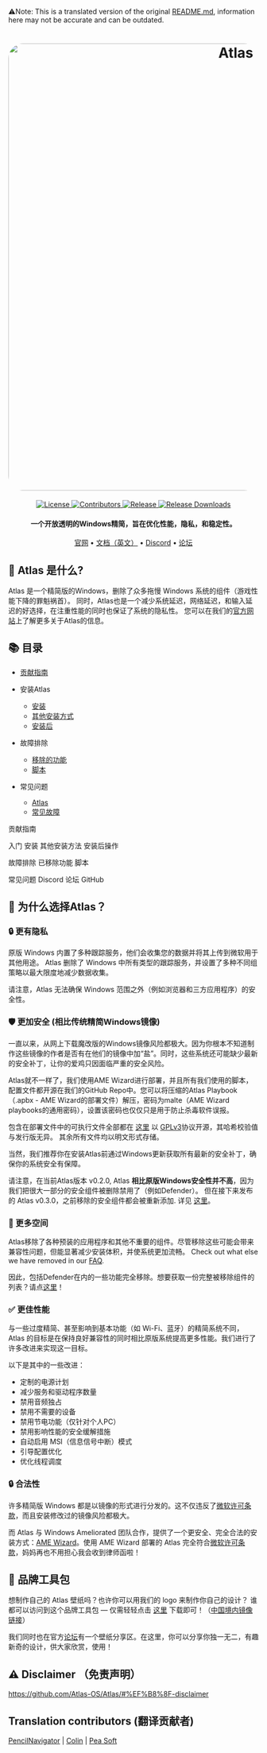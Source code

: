 ⚠️Note: This is a translated version of the original [README.md](https://github.com/Atlas-OS/Atlas/blob/main/README.md), information here may not be accurate and can be outdated.
<h1 align="center">
  <a href="http://atlasos.net"><img src="https://gcore.jsdelivr.net/gh/Atlas-OS/Atlas@main/img/banner.png" alt="Atlas" width="900" style="border-radius: 30px"></a>
</h1>
  <p align="center">
    <a href="https://github.com/Atlas-OS/Atlas/blob/main/LICENSE">
      <img alt="License" src="https://img.shields.io/github/license/atlas-os/atlas?style=for-the-badge&logo=github&color=1A91FF"/>
    </a>
    <a href="https://github.com/Atlas-OS/Atlas/graphs/contributors">
      <img alt="Contributors" src="https://img.shields.io/github/contributors/atlas-os/atlas?style=for-the-badge&color=1A91FF" />
    </a>
    <a href="https://github.com/Atlas-OS/Atlas/releases/latest">
      <img alt="Release" src="https://img.shields.io/github/release/atlas-os/atlas?style=for-the-badge&color=1A91FF" />
    </a>
    <a href="https://github.com/Atlas-OS/Atlas/releases">
      <img alt="Release Downloads" src="https://img.shields.io/github/downloads/Atlas-OS/Atlas/total?style=for-the-badge&logo=github&color=1A91FF" />
    </a>
  </p>
<h4 align="center">一个开放透明的Windows精简，旨在优化性能，隐私，和稳定性。</h4>

<p align="center">
  <a href="https://atlasos.net">官网</a>
  •
  <a href="https://docs.atlasos.net">文档（英文）</a>
  •
  <a href="https://discord.atlasos.net" target="_blank">Discord</a>
  •
  <a href="https://forum.atlasos.net">论坛</a>
</p>

## 🤔 **Atlas 是什么?**
Atlas 是一个精简版的Windows，删除了众多拖慢 Windows 系统的组件（游戏性能下降的罪魁祸首）。
同时，Atlas也是一个减少系统延迟，网络延迟，和输入延迟的好选择，在注重性能的同时也保证了系统的隐私性。
您可以在我们的[官方网站](https://atlasos.net)上了解更多关于Atlas的信息。

## 📚 **目录**

- [贡献指南](https://docs.atlasos.net/contributions)

- 安装Atlas
  - [安装](https://docs.atlasos.net/getting-started/installation)
  - [其他安装方式](https://docs.atlasos.net/getting-started/other-installation-methods/no-usb)
  - [安装后](https://docs.atlasos.net/getting-started/post-installation/drivers)

- 故障排除
  - [移除的功能](https://docs.atlasos.net/troubleshooting/removed-features)
  - [脚本](https://docs.atlasos.net/troubleshooting/scripts)

- 常见问题
  - [Atlas](https://atlasos.net/faq)
  - [常见故障](https://docs.atlasos.net/troubleshooting/common-issues/hyper-v/)

贡献指南

入门
    安装
    其他安装方法
    安装后操作

故障排除
    已移除功能
    脚本

常见问题
    Discord
    论坛
    GitHub

## 👀 **为什么选择Atlas？**

### 🔒 更有隐私
原版 Windows 内置了多种跟踪服务，他们会收集您的数据并将其上传到微软用于其他用途。 
Atlas 删除了 Windows 中所有类型的跟踪服务，并设置了多种不同组策略以最大限度地减少数据收集。

请注意，Atlas 无法确保 Windows 范围之外（例如浏览器和三方应用程序）的安全性。

### 🛡️ 更加安全 (相比传统精简Windows镜像)
一直以来，从网上下载魔改版的Windows镜像风险都极大。因为你根本不知道制作这些镜像的作者是否有在他们的镜像中加“盐”。同时，这些系统还可能缺少最新的安全补丁，让你的爱鸡只因面临严重的安全风险。

Atlas就不一样了，我们使用AME Wizard进行部署，并且所有我们使用的脚本，配置文件都开源在我们的GitHub Repo中。您可以将压缩的Atlas Playbook（.apbx - AME Wizard的部署文件）解压，密码为malte（AME Wizard playbooks的通用密码），设置该密码也仅仅只是用于防止杀毒软件误报。

包含在部署文件中的可执行文件全部都在 [这里](https://github.com/Atlas-OS/Atlas-Utilities) 以 [GPLv3](https://github.com/Atlas-OS/Atlas-Utilities/blob/main/LICENSE)协议开源，其哈希校验值与发行版无异。 其余所有文件均以明文形式存储。

当然，我们推荐你在安装Atlas前通过Windows更新获取所有最新的安全补丁，确保你的系统安全有保障。

请注意，在当前Atlas版本 v0.2.0, Atlas **相比原版Windows安全性并不高**，因为我们把很大一部分的安全组件被删除禁用了（例如Defender）。 但在接下来发布的 Atlas v0.3.0，之前移除的安全组件都会被重新添加. 详见 [这里](https://docs.atlasos.net/troubleshooting/removed-features/)。

### 🚀 更多空间
Atlas移除了各种预装的应用程序和其他不重要的组件。尽管移除这些可能会带来兼容性问题，但能显著减少安装体积，并使系统更加流畅。
Check out what else we have removed in our [FAQ](https://docs.atlasos.net/troubleshooting/removed-features).

因此，包括Defender在内的一些功能完全移除。想要获取一份完整被移除组件的列表？请点[这里](https://docs.atlasos.net/troubleshooting/removed-features)！

### ✅ 更佳性能
与一些过度精简、甚至影响到基本功能（如 Wi-Fi、蓝牙）的精简系统不同，Atlas 的目标是在保持良好兼容性的同时相比原版系统提高更多性能。我们进行了许多改进来实现这一目标。

以下是其中的一些改进：

- 定制的电源计划
- 减少服务和驱动程序数量
- 禁用音频独占
- 禁用不需要的设备
- 禁用节电功能（仅针对个人PC）
- 禁用影响性能的安全缓解措施
- 自动启用 MSI（信息信号中断）模式
- 引导配置优化
- 优化线程调度

### 🔒 合法性
许多精简版 Windows 都是以镜像的形式进行分发的。这不仅违反了[微软许可条款](https://www.microsoft.com/en-us/Useterms/Retail/Windows/10/Useterms_Retail_Windows_10_SimplifiedChinese.htm)，而且安装修改过的镜像风险都极大。

而 Atlas 与 Windows Ameliorated 团队合作，提供了一个更安全、完全合法的安装方式：[AME Wizard](https://ameliorated.io)。使用 AME Wizard 部署的 Atlas 完全符合[微软许可条款](https://www.microsoft.com/en-us/Useterms/Retail/Windows/10/Useterms_Retail_Windows_10_SimplifiedChinese.htm)，妈妈再也不用担心我会收到律师函啦！

## 🎨 品牌工具包
想制作自己的 Atlas 壁纸吗？也许你可以用我们的 logo 来制作你自己的设计？
谁都可以访问到这个品牌工具包 — 仅需轻轻点击 [这里](https://gcore.jsdelivr.net/gh/Atlas-OS/Atlas@main/img/brand-kit.zip) 下载即可！（[中国境内镜像链接](https://jsd.cdn.zzko.cn/gh/Atlas-OS/Atlas@main/img/brand-kit.zip)）

我们同时也在官方[论坛](https://forum.atlasos.net/t/art-showcase)有一个壁纸分享区。在这里，你可以分享你独一无二，有趣新奇的设计，供大家欣赏，使用！

## ⚠️ Disclaimer （免责声明）
https://github.com/Atlas-OS/Atlas/#%EF%B8%8F-disclaimer

## Translation contributors (翻译贡献者)
[PencilNavigator](https://github.com/PencilNavigator) |
[Colin](https://github.com/0bo) |
[Pea Soft](https://github.com/peasoft)
